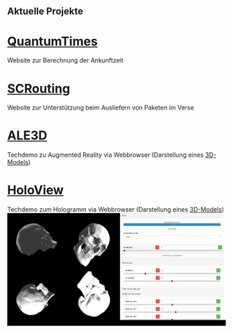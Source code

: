 ## Aktuelle Projekte
# [QuantumTimes](./QuantumTimes/index.html)
Website zur Berechnung der Ankunftzeit
# [SCRouting](./SCRouting/index.html)
Website zur Unterstützung beim Ausliefern von Paketen im Verse
# [ALE3D](./ALE3D/ar_index.html)
Techdemo zu Augmented Reality via Webbrowser (Darstellung eines [3D-Models](./ALE3D/ALE3D.html))
# [HoloView](./HoloView/index.html)
Techdemo zum Hologramm via Webbrowser (Darstellung eines [3D-Models](./ALE3D/ALE3D.html))
![HoloView-Screenshot](https://github.com/DonLesnur/DonLesnur.github.io/raw/main/HoloView/img/screenshot.png)

